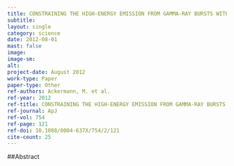 ```yaml
---
title: CONSTRAINING THE HIGH-ENERGY EMISSION FROM GAMMA-RAY BURSTS WITH FERMI
subtitle: 
layout: single
category: science
date: 2012-08-01
mast: false
image: 
image-sm: 
alt: 
project-date: August 2012
work-type: Paper
paper-type: Other
ref-authors: Ackermann, M. et al.
ref-year: 2012
ref-title: CONSTRAINING THE HIGH-ENERGY EMISSION FROM GAMMA-RAY BURSTS WITH FERMI
ref-journal: ApJ
ref-vol: 754
ref-page: 121
ref-doi: 10.1088/0004-637X/754/2/121
cite-count: 25
---
```



##Abstract

